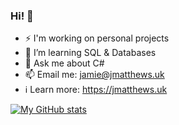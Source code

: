 ### Hi! 👋

<!--
**JamieM0/JamieM0** is a ✨ _special_ ✨ repository because its `README.md` (this file) appears on your GitHub profile.

Here are some ideas to get you started:
-->
- ⚡ I'm working on personal projects
- 🌱 I’m learning SQL & Databases
- 💬 Ask me about C#
- 📫 Email me: jamie@jmatthews.uk
- ℹ Learn more: https://jmatthews.uk

[![My GitHub stats](https://github-readme-stats-q5rg5eu1y-jamiem0.vercel.app/api?username=jamiem0)](https://github.com/jamiem0/github-readme-stats)
